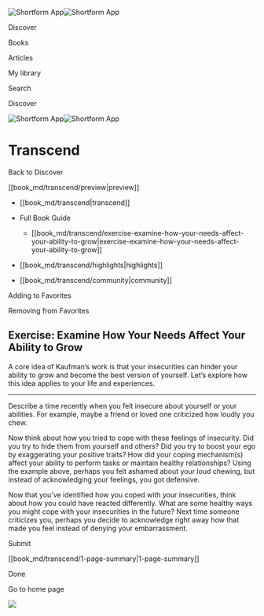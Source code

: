 ![Shortform App](/img/logo.36a2399e.svg)![Shortform App](/img/logo-dark.70c1b072.svg)

Discover

Books

Articles

My library

Search

Discover

![Shortform App](/img/logo.36a2399e.svg)![Shortform App](/img/logo-dark.70c1b072.svg)

# Transcend

Back to Discover

[[book_md/transcend/preview|preview]]

  * [[book_md/transcend|transcend]]
  * Full Book Guide

    * [[book_md/transcend/exercise-examine-how-your-needs-affect-your-ability-to-grow|exercise-examine-how-your-needs-affect-your-ability-to-grow]]
  * [[book_md/transcend/highlights|highlights]]
  * [[book_md/transcend/community|community]]



Adding to Favorites 

Removing from Favorites 

## Exercise: Examine How Your Needs Affect Your Ability to Grow

A core idea of Kaufman’s work is that your insecurities can hinder your ability to grow and become the best version of yourself. Let’s explore how this idea applies to your life and experiences.

* * *

Describe a time recently when you felt insecure about yourself or your abilities. For example, maybe a friend or loved one criticized how loudly you chew.

Now think about how you tried to cope with these feelings of insecurity. Did you try to hide them from yourself and others? Did you try to boost your ego by exaggerating your positive traits? How did your coping mechanism(s) affect your ability to perform tasks or maintain healthy relationships? Using the example above, perhaps you felt ashamed about your loud chewing, but instead of acknowledging your feelings, you got defensive.

Now that you’ve identified how you coped with your insecurities, think about how you could have reacted differently. What are some healthy ways you might cope with your insecurities in the future? Next time someone criticizes you, perhaps you decide to acknowledge right away how that made you feel instead of denying your embarrassment.

Submit 

[[book_md/transcend/1-page-summary|1-page-summary]]

Done

Go to home page 

![](https://bat.bing.com/action/0?ti=56018282&Ver=2&mid=6ee452c6-0a08-459f-b61f-e8d4459b158d&sid=72e6e650642c11eeb2dd2161d176fe8d&vid=72e70890642c11eeb72d79fe7b6df2c6&vids=0&msclkid=N&pi=0&lg=en-US&sw=800&sh=600&sc=24&nwd=1&tl=Shortform%20%7C%20Book&p=https%3A%2F%2Fwww.shortform.com%2Fapp%2Fbook%2Ftranscend%2Fexercise-examine-how-your-needs-affect-your-ability-to-grow&r=&lt=1099&evt=pageLoad&sv=1&rn=895139)
